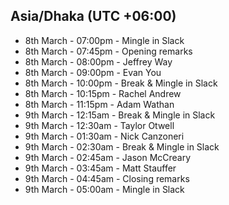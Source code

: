 ## Asia/Dhaka (UTC +06:00)

- 8th March - 07:00pm - Mingle in Slack
- 8th March - 07:45pm - Opening remarks
- 8th March - 08:00pm - Jeffrey Way
- 8th March - 09:00pm - Evan You
- 8th March - 10:00pm - Break & Mingle in Slack
- 8th March - 10:15pm - Rachel Andrew
- 8th March - 11:15pm - Adam Wathan
- 9th March - 12:15am - Break & Mingle in Slack
- 9th March - 12:30am - Taylor Otwell
- 9th March - 01:30am - Nick Canzoneri
- 9th March - 02:30am - Break & Mingle in Slack
- 9th March - 02:45am - Jason McCreary
- 9th March - 03:45am - Matt Stauffer
- 9th March - 04:45am - Closing remarks
- 9th March - 05:00am - Mingle in Slack
